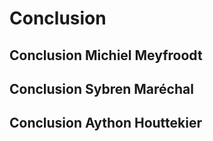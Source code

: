 # Conclusion

## Conclusion Michiel Meyfroodt

## Conclusion Sybren Maréchal

## Conclusion Aython Houttekier



